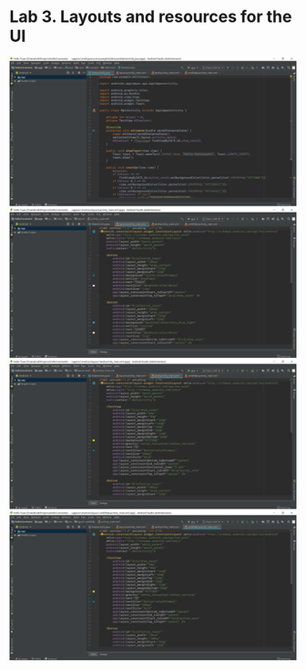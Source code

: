 # **Lab 3. Layouts and resources for the UI**

![图片1](https://github.com/863320295/app/blob/main/lab3/img/p1.png)
![图片2](https://github.com/863320295/app/blob/main/lab3/img/p2.png)
![图片3](https://github.com/863320295/app/blob/main/lab3/img/p3.png)
![图片4](https://github.com/863320295/app/blob/main/lab3/img/p4.png)